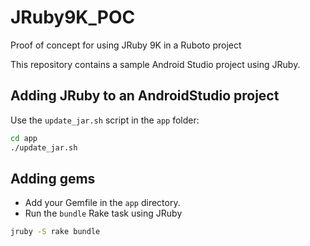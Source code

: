 # JRuby9K_POC

Proof of concept for using JRuby 9K in a Ruboto project

This repository contains a sample Android Studio project using JRuby.


## Adding JRuby to an AndroidStudio project

Use the `update_jar.sh` script in the `app` folder:

```bash
cd app
./update_jar.sh
```

## Adding gems

* Add your Gemfile in the `app` directory.
* Run the `bundle` Rake task using JRuby

```bash
jruby -S rake bundle
```
